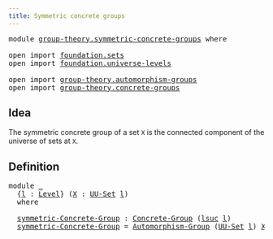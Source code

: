 ```yaml
---
title: Symmetric concrete groups
---
```


<pre class="Agda"><a id="51" class="Keyword">module</a> <a id="58" href="group-theory.symmetric-concrete-groups.html" class="Module">group-theory.symmetric-concrete-groups</a> <a id="97" class="Keyword">where</a>

<a id="104" class="Keyword">open</a> <a id="109" class="Keyword">import</a> <a id="116" href="foundation.sets.html" class="Module">foundation.sets</a>
<a id="132" class="Keyword">open</a> <a id="137" class="Keyword">import</a> <a id="144" href="foundation.universe-levels.html" class="Module">foundation.universe-levels</a>

<a id="172" class="Keyword">open</a> <a id="177" class="Keyword">import</a> <a id="184" href="group-theory.automorphism-groups.html" class="Module">group-theory.automorphism-groups</a>
<a id="217" class="Keyword">open</a> <a id="222" class="Keyword">import</a> <a id="229" href="group-theory.concrete-groups.html" class="Module">group-theory.concrete-groups</a>
</pre>
## Idea

The symmetric concrete group of a set `X` is the connected component of the universe of sets at `X`.

## Definition

<pre class="Agda"><a id="397" class="Keyword">module</a> <a id="404" href="group-theory.symmetric-concrete-groups.html#404" class="Module">_</a>
  <a id="408" class="Symbol">{</a><a id="409" href="group-theory.symmetric-concrete-groups.html#409" class="Bound">l</a> <a id="411" class="Symbol">:</a> <a id="413" href="Agda.Primitive.html#597" class="Postulate">Level</a><a id="418" class="Symbol">}</a> <a id="420" class="Symbol">(</a><a id="421" href="group-theory.symmetric-concrete-groups.html#421" class="Bound">X</a> <a id="423" class="Symbol">:</a> <a id="425" href="foundation-core.sets.html#1190" class="Function">UU-Set</a> <a id="432" href="group-theory.symmetric-concrete-groups.html#409" class="Bound">l</a><a id="433" class="Symbol">)</a>
  <a id="437" class="Keyword">where</a>

  <a id="446" href="group-theory.symmetric-concrete-groups.html#446" class="Function">symmetric-Concrete-Group</a> <a id="471" class="Symbol">:</a> <a id="473" href="group-theory.concrete-groups.html#2030" class="Function">Concrete-Group</a> <a id="488" class="Symbol">(</a><a id="489" href="Agda.Primitive.html#780" class="Primitive">lsuc</a> <a id="494" href="group-theory.symmetric-concrete-groups.html#409" class="Bound">l</a><a id="495" class="Symbol">)</a>
  <a id="499" href="group-theory.symmetric-concrete-groups.html#446" class="Function">symmetric-Concrete-Group</a> <a id="524" class="Symbol">=</a> <a id="526" href="group-theory.automorphism-groups.html#1165" class="Function">Automorphism-Group</a> <a id="545" class="Symbol">(</a><a id="546" href="foundation-core.sets.html#1190" class="Function">UU-Set</a> <a id="553" href="group-theory.symmetric-concrete-groups.html#409" class="Bound">l</a><a id="554" class="Symbol">)</a> <a id="556" href="group-theory.symmetric-concrete-groups.html#421" class="Bound">X</a> <a id="558" href="foundation.sets.html#1357" class="Function">is-1-type-UU-Set</a>
</pre>